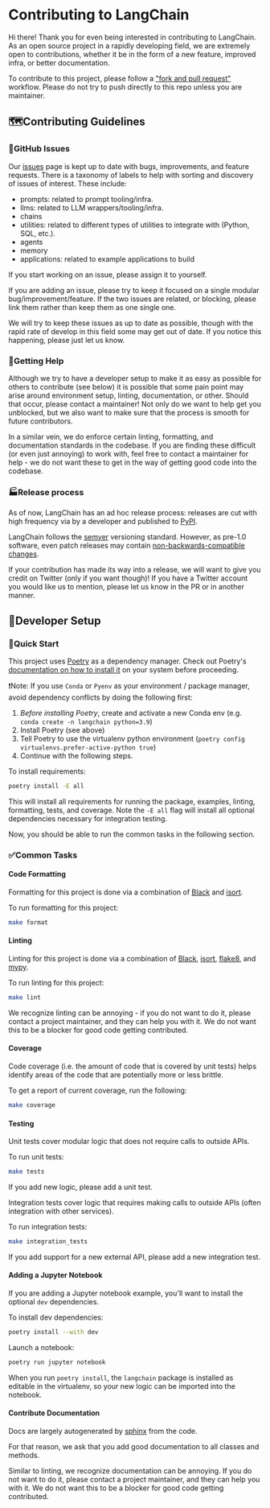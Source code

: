 # Contributing to LangChain

Hi there! Thank you for even being interested in contributing to LangChain.
As an open source project in a rapidly developing field, we are extremely open
to contributions, whether it be in the form of a new feature, improved infra, or better documentation.

To contribute to this project, please follow a ["fork and pull request"](https://docs.github.com/en/get-started/quickstart/contributing-to-projects) workflow.
Please do not try to push directly to this repo unless you are maintainer.

## 🗺️Contributing Guidelines

### 🚩GitHub Issues

Our [issues](https://github.com/hwchase17/langchain/issues) page is kept up to date
with bugs, improvements, and feature requests. There is a taxonomy of labels to help
with sorting and discovery of issues of interest. These include:

- prompts: related to prompt tooling/infra.
- llms: related to LLM wrappers/tooling/infra.
- chains
- utilities: related to different types of utilities to integrate with (Python, SQL, etc.).
- agents
- memory
- applications: related to example applications to build

If you start working on an issue, please assign it to yourself.

If you are adding an issue, please try to keep it focused on a single modular bug/improvement/feature.
If the two issues are related, or blocking, please link them rather than keep them as one single one.

We will try to keep these issues as up to date as possible, though
with the rapid rate of develop in this field some may get out of date.
If you notice this happening, please just let us know.

### 🙋Getting Help

Although we try to have a developer setup to make it as easy as possible for others to contribute (see below)
it is possible that some pain point may arise around environment setup, linting, documentation, or other.
Should that occur, please contact a maintainer! Not only do we want to help get you unblocked,
but we also want to make sure that the process is smooth for future contributors.

In a similar vein, we do enforce certain linting, formatting, and documentation standards in the codebase.
If you are finding these difficult (or even just annoying) to work with,
feel free to contact a maintainer for help - we do not want these to get in the way of getting
good code into the codebase.

### 🏭Release process

As of now, LangChain has an ad hoc release process: releases are cut with high frequency via by
a developer and published to [PyPI](https://pypi.org/project/ruff/).

LangChain follows the [semver](https://semver.org/) versioning standard. However, as pre-1.0 software,
even patch releases may contain [non-backwards-compatible changes](https://semver.org/#spec-item-4).

If your contribution has made its way into a release, we will want to give you credit on Twitter (only if you want though)!
If you have a Twitter account you would like us to mention, please let us know in the PR or in another manner.

## 🤖Developer Setup

### 🚀Quick Start

This project uses [Poetry](https://python-poetry.org/) as a dependency manager. Check out Poetry's [documentation on how to install it](https://python-poetry.org/docs/#installation) on your system before proceeding.

❗Note: If you use `Conda` or `Pyenv` as your environment / package manager, avoid dependency conflicts by doing the following first:
1. *Before installing Poetry*, create and activate a new Conda env (e.g. `conda create -n langchain python=3.9`)
2. Install Poetry (see above)
3. Tell Poetry to use the virtualenv python environment (`poetry config virtualenvs.prefer-active-python true`)
4. Continue with the following steps.

To install requirements:

```bash
poetry install -E all
```

This will install all requirements for running the package, examples, linting, formatting, tests, and coverage. Note the `-E all` flag will install all optional dependencies necessary for integration testing.

Now, you should be able to run the common tasks in the following section.

### ✅Common Tasks

#### Code Formatting

Formatting for this project is done via a combination of [Black](https://black.readthedocs.io/en/stable/) and [isort](https://pycqa.github.io/isort/).

To run formatting for this project:

```bash
make format
```

#### Linting

Linting for this project is done via a combination of [Black](https://black.readthedocs.io/en/stable/), [isort](https://pycqa.github.io/isort/), [flake8](https://flake8.pycqa.org/en/latest/), and [mypy](http://mypy-lang.org/).

To run linting for this project:

```bash
make lint
```

We recognize linting can be annoying - if you do not want to do it, please contact a project maintainer, and they can help you with it. We do not want this to be a blocker for good code getting contributed.

#### Coverage

Code coverage (i.e. the amount of code that is covered by unit tests) helps identify areas of the code that are potentially more or less brittle.

To get a report of current coverage, run the following:

```bash
make coverage
```

#### Testing

Unit tests cover modular logic that does not require calls to outside APIs.

To run unit tests:

```bash
make tests
```

If you add new logic, please add a unit test.

Integration tests cover logic that requires making calls to outside APIs (often integration with other services).

To run integration tests:

```bash
make integration_tests
```

If you add support for a new external API, please add a new integration test.

#### Adding a Jupyter Notebook

If you are adding a Jupyter notebook example, you'll want to install the optional `dev` dependencies.

To install dev dependencies:

```bash
poetry install --with dev
```

Launch a notebook:

```bash
poetry run jupyter notebook
```

When you run `poetry install`, the `langchain` package is installed as editable in the virtualenv, so your new logic can be imported into the notebook.

#### Contribute Documentation

Docs are largely autogenerated by [sphinx](https://www.sphinx-doc.org/en/master/) from the code.

For that reason, we ask that you add good documentation to all classes and methods.

Similar to linting, we recognize documentation can be annoying. If you do not want to do it, please contact a project maintainer, and they can help you with it. We do not want this to be a blocker for good code getting contributed.
